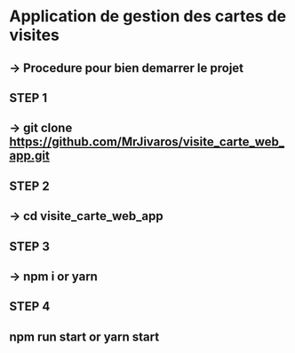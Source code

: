 # Application de gestion des cartes de visites

## -> Procedure pour bien demarrer le projet

## STEP 1

## -> git clone https://github.com/MrJivaros/visite_carte_web_app.git

## STEP 2

## -> cd visite_carte_web_app


## STEP 3 

## -> npm i or yarn

## STEP 4

## npm run start or yarn start
